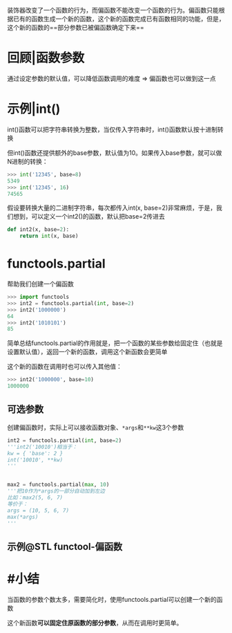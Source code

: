 装饰器改变了一个函数的行为，而偏函数不能改变一个函数的行为。偏函数只能根据已有的函数生成一个新的函数，这个新的函数完成已有函数相同的功能，但是，这个新的函数的==部分参数已被偏函数确定下来==



# 回顾|函数参数

通过设定参数的默认值，可以降低函数调用的难度 => 偏函数也可以做到这一点





# 示例|int()

int()函数可以把字符串转换为整数，当仅传入字符串时，int()函数默认按十进制转换

但int()函数还提供额外的base参数，默认值为10。如果传入base参数，就可以做N进制的转换：

```python
>>> int('12345', base=8)
5349
>>> int('12345', 16)
74565
```

假设要转换大量的二进制字符串，每次都传入int(x, base=2)非常麻烦，于是，我们想到，可以定义一个int2()的函数，默认把base=2传进去

```python
def int2(x, base=2):
    return int(x, base)
```





# functools.partial

帮助我们创建一个偏函数

```python
>>> import functools
>>> int2 = functools.partial(int, base=2)
>>> int2('1000000')
64
>>> int2('1010101')
85
```

简单总结functools.partial的作用就是，把一个函数的某些参数给固定住（也就是设置默认值），返回一个新的函数，调用这个新函数会更简单

这个新的函数在调用时也可以传入其他值：

```python
>>> int2('1000000', base=10)
1000000
```





## 可选参数

创建偏函数时，实际上可以接收函数对象、`*args`和`**kw`这3个参数

```python
int2 = functools.partial(int, base=2)
'''int2('10010')相当于：
kw = { 'base': 2 }
int('10010', **kw)
'''


max2 = functools.partial(max, 10)
'''把10作为*args的一部分自动加到左边
比如：max2(5, 6, 7) 
等价于：
args = (10, 5, 6, 7)
max(*args)
'''

```





## 示例@STL functool-偏函数



# #小结

当函数的参数个数太多，需要简化时，使用functools.partial可以创建一个新的函数

这个新函数**可以固定住原函数的部分参数**，从而在调用时更简单。







